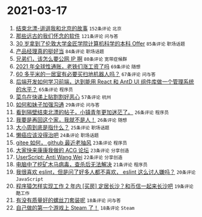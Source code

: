 # 2021-03-17

1. [结束北漂-讲讲我和北京的故事](https://www.v2ex.com/t/762381) `152条评论` `北京`
1. [那些远古的我们怀念的软件](https://www.v2ex.com/t/762504) `121条评论` `问与答`
1. [30 岁拿到了伦敦大学金匠学院计算机科学的本科 Offer](https://www.v2ex.com/t/762374) `85条评论` `职场话题`
1. [产品经理真的挺好当](https://www.v2ex.com/t/762383) `84条评论` `职场话题`
1. [兄弟们，该怎么要公网 IP 啊](https://www.v2ex.com/t/762315) `80条评论` `宽带症候群`
1. [2021 年全球性通账，老铁们涨工资了吗](https://www.v2ex.com/t/762445) `69条评论` `随想`
1. [60 多平米的一居室有必要买扫地机器人吗？](https://www.v2ex.com/t/762353) `67条评论` `问与答`
1. [后端开发如何学习前端，达到能用 React 和 AntD UI 组件库做一个管理系统的水平？](https://www.v2ex.com/t/762361) `65条评论` `程序员`
1. [菜鸟在快递上贴割割好恶心](https://www.v2ex.com/t/762332) `57条评论` `杭州`
1. [如何和妹子加强沟通](https://www.v2ex.com/t/762443) `29条评论` `问与答`
1. [看到隔壁结束北漂的帖子，小镇青年更加迷茫了。](https://www.v2ex.com/t/762595) `26条评论` `程序员`
1. [我要是再回这个家，我就不是人！](https://www.v2ex.com/t/762307) `26条评论` `随想`
1. [大小周到底是指什么？](https://www.v2ex.com/t/762466) `25条评论` `职场话题`
1. [懒癌应该没得治吧](https://www.v2ex.com/t/762363) `24条评论` `职场话题`
1. [gitee 如何， github 最近老抽风](https://www.v2ex.com/t/762620) `23条评论` `程序员`
1. [大家快来康康我做的 ACG 论坛](https://www.v2ex.com/t/762479) `23条评论` `分享创造`
1. [UserScript: Anti Wang Wei](https://www.v2ex.com/t/762584) `22条评论` `分享创造`
1. [电脑中了挖矿木马病毒，查杀后无法解决](https://www.v2ex.com/t/762562) `21条评论` `程序员`
1. [我很喜欢 eslint，但是问了好多人都不喜欢， eslint 这么讨人嫌吗？](https://www.v2ex.com/t/762621) `20条评论` `JavaScript`
1. [程序猿怎样实现工作 2 年内 [买房] 定居长沙？和币信一起来长沙吧](https://www.v2ex.com/t/762469) `19条评论` `酷工作`
1. [有没有质量好的螺丝刀套装呢](https://www.v2ex.com/t/762579) `18条评论` `问与答`
1. [自己做的第一个游戏上 Steam 了！](https://www.v2ex.com/t/762314) `18条评论` `Steam`
